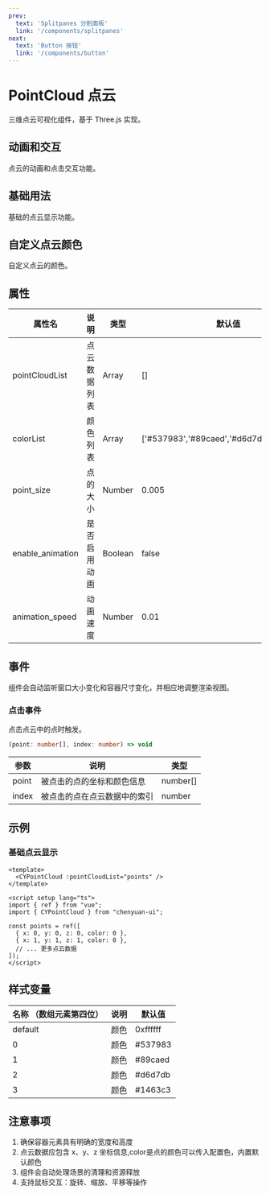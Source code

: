 ```yaml
---
prev: 
  text: 'Splitpanes 分割面板'
  link: '/components/splitpanes'
next: 
  text: 'Button 按钮'
  link: '/components/button'
---
```


# PointCloud 点云

三维点云可视化组件，基于 Three.js 实现。

<AnchorNav />

## 动画和交互

点云的动画和点击交互功能。

<preview component_name="pointCloud/animation" :set_show_code="false">
  <template #default>
    <PointCloudAnimation />
  </template>
</preview>

## 基础用法

基础的点云显示功能。

<preview component_name="pointCloud/basic" :set_show_code="false">
  <template #default>
    <PointCloudBasic />
  </template>
</preview>

## 自定义点云颜色

自定义点云的颜色。

<preview component_name="pointCloud/differentColor" :set_show_code="false">
  <template #default>
    <PointCloudColor />
  </template>
</preview>



## 属性

| 属性名                    | 说明             | 类型    | 默认值 |
| ------------------------- | ---------------- | ------- | ------ |
| pointCloudList            | 点云数据列表     | Array   | []     |
| colorList | 颜色列表 | Array | ['#537983','#89caed','#d6d7db','#1463c3']  |
| point_size | 点的大小 | Number | 0.005 |
| enable_animation | 是否启用动画 | Boolean | false |
| animation_speed | 动画速度 | Number | 0.01 |

## 事件

组件会自动监听窗口大小变化和容器尺寸变化，并相应地调整渲染视图。

### 点击事件

点击点云中的点时触发。

```typescript
(point: number[], index: number) => void
```

| 参数 | 说明 | 类型 |
| --- | --- | --- |
| point | 被点击的点的坐标和颜色信息 | number[] |
| index | 被点击的点在点云数据中的索引 | number |

## 示例

### 基础点云显示

```vue
<template>
  <CYPointCloud :pointCloudList="points" />
</template>

<script setup lang="ts">
import { ref } from "vue";
import { CYPointCloud } from "chenyuan-ui";

const points = ref([
  { x: 0, y: 0, z: 0, color: 0 },
  { x: 1, y: 1, z: 1, color: 0 },
  // ... 更多点云数据
]);
</script>
```
## 样式变量

| 名称 （数组元素第四位）     | 说明           | 默认值   |
| ----------------------- | -------------- | -------- |
| default                 | 颜色            | 0xffffff  |
| 0                       | 颜色            | #537983  |
| 1                       | 颜色            | #89caed  |
| 2                       | 颜色            | #d6d7db  |
| 3                       | 颜色            | #1463c3  |


## 注意事项

1. 确保容器元素具有明确的宽度和高度
2. 点云数据应包含 x、y、z 坐标信息,color是点的颜色可以传入配置色，内置默认颜色
3. 组件会自动处理场景的清理和资源释放
4. 支持鼠标交互：旋转、缩放、平移等操作
